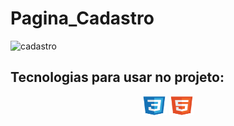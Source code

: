 # Pagina_Cadastro

![cadastro](https://github.com/Patrickcder/Pagina_Cadastro/assets/98431984/dd6f33e7-ed7f-4a92-a3f9-cb0f404a7a97)

## Tecnologias para usar no projeto:

<div align="center">
  <img align="center"  height="30" width="40" src="https://github.com/Patrickcder/Pagina_Cadastro/blob/main/css3-original.svg">
  <img align="center"  height="30" width="40" src="https://github.com/Patrickcder/Pagina_Cadastro/blob/main/html5-original.svg">
</div>

